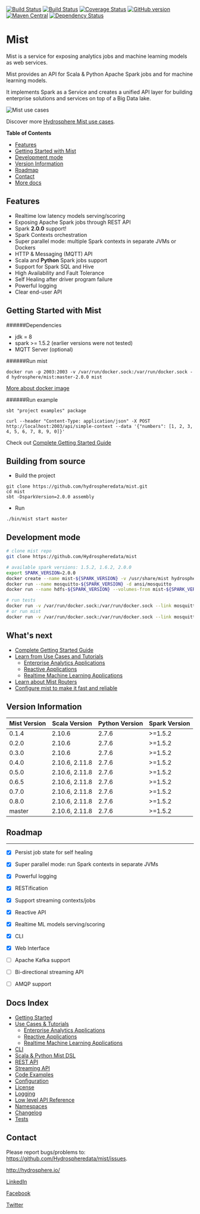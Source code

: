[![Build Status](https://jenkins.hydrosphere.io/buildStatus/icon?job=hydrosphere/mist/master)](https://jenkins.hydrosphere.io/job/hydrosphere/job/mist/job/master/)
[![Build Status](https://travis-ci.org/Hydrospheredata/mist.svg)](https://travis-ci.org/Hydrospheredata)
[![Coverage Status](https://coveralls.io/repos/github/Hydrospheredata/mist/badge.svg?branch=master)](https://coveralls.io/github/Hydrospheredata/mist?branch=master)
[![GitHub version](https://badge.fury.io/gh/hydrospheredata%2Fmist.svg)](https://badge.fury.io/gh/hydrospheredata%2Fmist) [![Maven Central](https://maven-badges.herokuapp.com/maven-central/io.hydrosphere/mist_2.10/badge.svg)](https://maven-badges.herokuapp.com/maven-central/io.hydrosphere/mist_2.10/)
[![Dependency Status](https://www.versioneye.com/user/projects/5710b0cdfcd19a0045441000/badge.svg?style=flat)](https://www.versioneye.com/user/projects/5710b0cdfcd19a0045441000)
# Mist

Mist is a service for exposing analytics jobs and machine learning models as web services.

Mist provides an API for Scala & Python Apache Spark jobs and for machine learning models.

It implements Spark as a Service and creates a unified API layer for building enterprise solutions and services on top of a Big Data lake.

![Mist use cases](http://hydrosphere.io/wp-content/uploads/2016/06/Mist-scheme-1050x576.png)

Discover more [Hydrosphere Mist use cases](/docs/use-cases/README.md).

**Table of Contents**
- [Features](#features)
- [Getting Started with Mist](#getting-started-with-mist)
- [Development mode](#development-mode)
- [Version Information](#version-information)
- [Roadmap](#roadmap)
- [Contact](#contact)
- [More docs](#more-docs)

## Features

- Realtime low latency models serving/scoring
- Exposing Apache Spark jobs through REST API
- Spark **2.0.0** support!
- Spark Contexts orchestration
- Super parallel mode: multiple Spark contexts in separate JVMs or Dockers
- HTTP & Messaging (MQTT) API
- Scala and **Python** Spark jobs support
- Support for Spark SQL and Hive
- High Availability and Fault Tolerance
- Self Healing after driver program failure
- Powerful logging
- Clear end-user API

## Getting Started with Mist

######Dependencies
- jdk = 8
- spark >= 1.5.2 (earlier versions were not tested)
- MQTT Server (optional)

######Run mist   

```
docker run -p 2003:2003 -v /var/run/docker.sock:/var/run/docker.sock -d hydrosphere/mist:master-2.0.0 mist
```
        
[More about docker image](https://hub.docker.com/r/hydrosphere/mist/)
        
######Run example

```
sbt "project examples" package

curl --header "Content-Type: application/json" -X POST http://localhost:2003/api/simple-context --data '{"numbers": [1, 2, 3, 4, 5, 6, 7, 8, 9, 0]}'
```

Check out [Complete Getting Started Guide](/docs/getting-started/README.md)

## Building from source

* Build the project

```
git clone https://github.com/hydrospheredata/mist.git
cd mist
sbt -DsparkVersion=2.0.0 assembly 
```
    
* Run

```
./bin/mist start master
```

## Development mode

```sh
# clone mist repo 
git clone https://github.com/Hydrospheredata/mist

# available spark versions: 1.5.2, 1.6.2, 2.0.0
export SPARK_VERSION=2.0.0
docker create --name mist-${SPARK_VERSION} -v /usr/share/mist hydrosphere/mist:tests-${SPARK_VERSION}
docker run --name mosquitto-${SPARK_VERSION} -d ansi/mosquitto
docker run --name hdfs-${SPARK_VERSION} --volumes-from mist-${SPARK_VERSION} -d hydrosphere/hdfs start

# run tests
docker run -v /var/run/docker.sock:/var/run/docker.sock --link mosquitto-${SPARK_VERSION}:mosquitto --link hdfs-${SPARK_VERSION}:hdfs -v $PWD:/usr/share/mist hydrosphere/mist:tests-${SPARK_VERSION} tests
# or run mist
docker run -v /var/run/docker.sock:/var/run/docker.sock --link mosquitto-${SPARK_VERSION}:mosquitto --link hdfs-${SPARK_VERSION}:hdfs -v $PWD:/usr/share/mist hydrosphere/mist:tests-${SPARK_VERSION} mist
```

## What's next

* [Complete Getting Started Guide](/docs/getting-started/README.md)
* [Learn from Use Cases and Tutorials](/docs/use-cases/README.md)
    * [Enterprise Analytics Applications](/docs/use-cases/enterprise-analytics.md)
    * [Reactive Applications](/docs/use-cases/reactive.md)
    * [Realtime Machine Learning Applications](/docs/use-cases/ml-realtime.md)
* [Learn about Mist Routers](/docs/routes.md)
* [Configure mist to make it fast and reliable](/docs/configuration.md)

## Version Information

| Mist Version   | Scala Version  | Python Version | Spark Version    |
|----------------|----------------|----------------|------------------|
| 0.1.4          | 2.10.6         | 2.7.6          | >=1.5.2          |
| 0.2.0          | 2.10.6         | 2.7.6          | >=1.5.2          |
| 0.3.0          | 2.10.6         | 2.7.6          | >=1.5.2          |
| 0.4.0          | 2.10.6, 2.11.8 | 2.7.6          | >=1.5.2          |
| 0.5.0          | 2.10.6, 2.11.8 | 2.7.6          | >=1.5.2          |
| 0.6.5          | 2.10.6, 2.11.8 | 2.7.6          | >=1.5.2          |
| 0.7.0          | 2.10.6, 2.11.8 | 2.7.6          | >=1.5.2          |
| 0.8.0          | 2.10.6, 2.11.8 | 2.7.6          | >=1.5.2          |
| master         | 2.10.6, 2.11.8 | 2.7.6          | >=1.5.2          |


## Roadmap

-----------------
- [x] Persist job state for self healing
- [x] Super parallel mode: run Spark contexts in separate JVMs
- [x] Powerful logging
- [x] RESTification
- [x] Support streaming contexts/jobs
- [x] Reactive API
- [x] Realtime ML models serving/scoring
- [x] CLI
- [x] Web Interface
- [ ] Apache Kafka support
- [ ] Bi-directional streaming API
- [ ] AMQP support


## Docs Index

- [Getting Started](/docs/getting-started/README.md)
- [Use Cases & Tutorials](/docs/use-cases/README.md)
    - [Enterprise Analytics Applications](/docs/use-cases/enterprise-analytics.md)
    - [Reactive Applications](/docs/use-cases/reactive.md)
    - [Realtime Machine Learning Applications](/docs/use-cases/ml-realtime.md)
- [CLI](/docs/cli.md)
- [Scala & Python Mist DSL](/docs/spark-job-at-mist.md)
- [REST API](/docs/routes.md)
- [Streaming API](/docs/reactive.md)
- [Code Examples](/docs/code-examples.md)
- [Configuration](/docs/configuration.md)
- [License](/LICENSE)
- [Logging](/docs/logger.md)
- [Low level API Reference](/docs/api-reference.md)
- [Namespaces](/docs/context-namespaces.md)
- [Changelog](/CHANGELOG)
- [Tests](/docs/tests.md)

## Contact

Please report bugs/problems to: 
<https://github.com/Hydrospheredata/mist/issues>.

<http://hydrosphere.io/>

[LinkedIn](https://www.linkedin.com/company/hydrospherebigdata)

[Facebook](https://www.facebook.com/hydrosphere.io/)

[Twitter](https://twitter.com/hydrospheredata)

